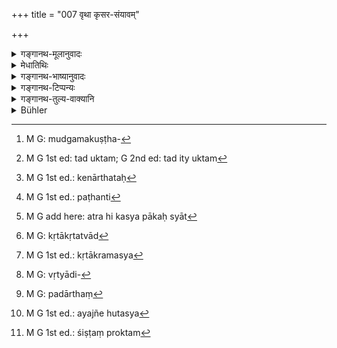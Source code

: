 +++
title = "007 वृथा कृसर-संयावम्"

+++

<details><summary>गङ्गानथ-मूलानुवादः</summary>

Needlessly cooked Rice-sesamum and Butter-sugar-sesamum, milk-rice and flour-cakes, unconsecrated meat, food of the gods and sacrificial viands;—(7)
</details>

<details><summary>मेधातिथिः</summary>

अत्र **कृसरसंयावम्** इति समाहारे द्वन्द्वः । तिलैः सह सिद्ध ओदनः **कृसर**शब्देनोच्यते । **संयावो** भोज्यविशेषः सर्पिर्गुडतिलादिकृतः पुरेषु प्रसिद्धः । 

- <u>ये तु</u> यौतेर् मिश्रणार्थत्वाद् यानि मिश्रीकृत्यान्नानि साध्यन्ते मुद्गमकुष्ठकादिभिस्[^११] तानि **संयाव**शब्देनोच्यन्ते इति तेषां कृसरग्रहणम् अनर्थकम् । सो ऽपि ह्य् अनेन प्रकारेण संयाव एव । **वृथा**शब्दः सर्वत्रानुषज्यते । यद् आत्मार्थं क्रियते, न देवपित्रतिथ्यर्थम् । तदा कृसरादीनाम् उपदेश इति । 


[^११]:
     M G: mudgamakuṣṭha-

- <u>तद् अयुक्तम्</u>[^१२] । न हि गृहस्था एकेनार्थेन[^१३] पचन्ति[^१४] । हविष इवावापात् प्रभृति तादर्थ्येनोद्देशः ।[^१५] किं तर्हि अनुद्दिष्टविशेषस्य सामान्यतः कृतस्यान्नस्य पञ्चयज्ञानुष्ठानं विहितम् । तत्राकृतवैश्वदेवस्य भोजने विहितातिक्रमः, न पुनः प्रतिषेधः समस्ति । तथा हि द्वे प्रायश्चित्ते भवतः । विहितातिक्रमात् प्रतिषिद्धसेवनाच् च । कृसरादयस् तु देवताविसेषं वास्तुयज्ञादिविषयम् अनुद्दिश्य कृताश् चेद्[^१६] आह्निकविधयो ऽपि प्रतिषिध्यन्ते । 


[^१६]:
     M G: kṛtākṛtatvād 


[^१५]:
     M G add here: atra hi kasya pākaḥ syāt


[^१४]:
     M G 1st ed.: paṭhanti


[^१३]:
     M G 1st ed.: kenārthataḥ


[^१२]:
     M G 1st ed: tad uktam; G 2nd ed: tad ity uktam

- यश् चापि "नात्मार्थं पचेत्" इति सो ऽप्य् अवश्यकर्तव्यत्वात् कृतातिक्रमस्य[^१७] भोजनप्राप्त्यनुवादो न पुनः प्रतिषेधः । तथा सति द्विमूलकल्पनाप्रायश्चित्तं स्याद् इत्य् उक्तम् । न चान्यार्थत्वेनापि कृतस्यात्मार्थता पाकस्य निषेद्धुं शक्यते । पच्यमानार्थो हि पाकस् तस्य तद्द्वारिका न शक्या आत्मार्थता निषेद्धुम्, तेनैव वृत्तिविधानात् । न हि भृत्यादिशिष्टभोजनं[^१८] गृहस्थस्य शेषसंस्कारो न चात्र संकल्पः श्रुतो येन मदर्थं पच्यताम् इति पाककाले संकल्पमात्रं निषिध्यते । आत्मार्थं चोत्तरकालम् अविचार्येत्य् उच्यते । मिथ्यासंकल्पदोषश् च स्यात् । देवतार्थतया संकल्पितस्यात्मार्थतया योग इति । तस्माद् अयम् अनुवादो यत् पचेन् नात्मार्थम् एवोपयोज्यं प्राग् विधेर् वैश्वदेविकाद् इति । तथा च अपक्वभोजने ऽपि विधिम् एतं स्मरन्ति । "यदन्नः पुरुषो राजंस् तदन्नास् तस्य देवताः" (राम् २.९५.३१) इति । न च बुभुक्षमाणस्यैवाधिकारः, गार्हस्थ्यप्रतिपत्तिनिमित्तत्वात् । तेन यद् अहर् न भुञ्जीत तद् अहर् अप्य् अकुर्वन् प्रत्यवैति । 


[^१८]:
     M G: vṛtyādi-


[^१७]:
     M G 1st ed.: kṛtākramasya

- एतद् उक्तं भवति । स्वार्थं वा पचतु परार्थं[^१९] वा पाक्षीद् इति सर्वथा कृतवैश्वदेवातिक्रमणव्रता अपि न प्रवर्तन्ते इति नित्यताम् अनुवदति । यच् चापि पठति । 


[^१९]:
     M G: padārthaṃ

- लौकिके वैदिके वापि हुतोत्सृष्टे जले क्षितौ ।

- वैस्वदेवस् तु कर्तव्यः पञ्चसूनापनुत्तये ॥ इति ।

अनेनापि नित्यतैवोच्यते । न हि वैदिके वैश्वदेवसंभवः । न च स्मार्तवचने प्रमाणम् अस्ति । 

- **पायसापूपम्** इति । पयसा सिद्ध ओदनः **पायस्ः**, न दध्यादिपयोविकारः । **अपूपाः** पुरोडाशाः । **देवान्नानि** समाचारप्रमाणकानि । **हवींषि** श्रुतिविहितानि होतव्यानि — प्राग् ग्रहहोमाद् — यतो हविःशेषस्य भक्ष्यतां वक्ष्यति । **अनुपाकृतस्य** अयज्ञातस्य[^२०] पशोर् **मांसानि** । उपाकरणं पशोः संस्कारविशेषः । स पशुयागेषु विहितः । एतेन च यज्ञोपयुक्तशेषभक्ष्यता मांसस्य लक्ष्यते । **वृथा**शब्दाधिकारे ऽप्य् **अनुपाकृत**ग्रहणम् अतिथ्यादिशिष्टस्यापि गोऽव्यजमांसस्य प्रतिषेधार्थम् । गोऽव्यजमांसम् एव वानुपाकृतशब्देन विवक्षितम् । गोऽव्यजस्यैव तत्रालम्भश् चोदितो यतः शिष्टं प्रोक्षितम् इत्य् उक्तम्[^२१] ॥ ५.७ ॥


[^२१]:
     M G 1st ed.: śiṣṭaṃ proktam


[^२०]:
     M G 1st ed.: ayajñe hutasya
</details>

<details><summary>गङ्गानथ-भाष्यानुवादः</summary>

‘*Kṛsarasaṃyāran*’ is an aggregative copulative compound. Rice cooked with Sesamum is called ‘*kṛsara*’;—‘*saṃyāva*’ is a particular article of food, made up of butter, sugar, sesamum and such things, well-known in cities.

Some people, on the strength of the root ‘*yu*’ (from which the term ‘*saṃyāva*’ is derived) signifying the act of *mixing*, explain the term ‘*saṃyāva*’ as standing for all those articles of food that are prepared by-mixing together different kinds of grains,—such as the *mudga*, the
*kuṣṭhaka* and the rest.

For these persons the separate mention of ‘*kṛsara*’ would be superfluous; as this would be included under ‘*saṃyāva*’, as just explained.

The term ‘*needlessly cooked*’ is to be construed with all the terms. It stands for what the householder cooks for himself, and not for the sake of Gods, Pitṛs or guests.

This however does not appear to be right. Because the ordinary cooking chat the Householder Hoes is not always for any such set purpose as that of inn king offerings out of it. What happens is that the cooking having been done, without reference to any particular purpose, and only in a general way, the Five Sacrifices have been laid down, as to be offered out of the food thus cooked. So that if the man eats the food without having made the offering to the Viśvedevas out of it, he transgresses a direct injunction; but no prohibition enters into the cuse. According to the present text however, as just explained, such eating would necessitate two expiatory rites,—one due to transgressing an injunction (by not making the offering to the Viśvedevas), and another due to the doing of a prohibited act (of cooking the Rice-sesamum needlessly). If however such articles of food as ‘Rice-sesamum’ and the rest, are cooked without reference to a particular God, or to a particular sacrificial rite,—this involves a transgression of the rules pertaining to one’s daily duties also.

As regards the text ‘one shall not cook for himself’,—this cannot be regarded as a prohibition (; because it being absolutely necessary to Ho the cooking, all that the sentence does is simply to make a reference to the *act of eating* done by one who has disobeyed the rules (regarding the daily ‘sacrifices’). For, as already pointed out above, if it were a prohibition, there would be a twofold expiatory rite involved. Then again, even when the cooking is done for some other purpose, it cannot be absolutely denied that it has been done by the man ‘for himself’ also. ‘Cooking’ means the act of cooking food, and the fact of its being done for one’s own self cannot be denied by means of the same word; as the man is directed to live upon the same food (*i.e*., what is left after the feeding of the guests &c). The eating of the remnant, of food, after the guests and others have been fed, (which has been laid down for the Householder) is not meant to be a mere ‘embellishment’ of the Remnant (and not an act necessary for the maintenance of the man himself). Nor has it been laid down anywhere that at the time of cooking the Householder is to make use of any such formula of determination as ‘cook food *for me*’, which would be regarded as forbidden (by the sentence ‘one shall not cook for himself’) In fact the cooking is said to be ‘for himself’ only in consideration of what happens subsequently. That is to say, if the food were cooked wjth the determination to make an offering to the Gods, and then subsequently the man were to eat it all himself, this would involve the wrong of being false to one’s own resolve also. From all this it is clear that the sentence in question is a mere reiterative reference, the sense being—‘what one cooks, he should not use for himself until he has made the offering to the *Viśvedevas*’.

It is in view of all this that this same rule has been held to be applicable also to the case of the man eating *uncooked* food; in accordance with the assertion—‘the Gods of a man have the same food as the man himselt’ (*Vālmīkīya Rāmāyaṇa*.)

Further, cooking is not to be done only by the hungry householder; in fact, the act of cooking every day forms an integral factor of
*Householder ship* itself. So that even on the day on which the man
himself does not eat, if he omits the act of cooking, he incurs sin.

The upshot of the whole is this:—The man may cook for himself, or for others; the words ‘shall not cook for himself’ can only mean that people should not undertake the act, if they do not intend to make the offering to the Viśvedevas. So that this only reiterates the obligatory character of the offering. Similarly also the text that—‘For the removal of the sin of the Five Slaughters, the Viśvedeva-offering shall be made in the ordinary fire, in the Vedic sacrificial fire, in the fire in which oblations have been already poured and the deity dismissed, in water or on the ground, only reiterates the obligatory character of the offering to the *Viśvedevas*. Because the said offering cannot be made into the Vedic sacrificial fire; specially as there is no authority attaching to a *Smṛti* text (as against a *Śruti* text) \[so that the text just quoted cannot be taken in its literal sense\].

‘*Milk-rice and flour-cakes*’.—‘*Pāyasa*’, ‘*Milk-rice*,’ stands for rice cooked in milk, and not for preparations of milk;—‘*Puroḍāśa* (?)’ is flour-cake.

‘*Food of the Gods*’:—what these are can only be ascertained from usage.

‘*Sacrificial viands*—the materials laid down in the *Śruti* as to be offered into the Fire.

These are ‘unlit to be eaten only before the *Grahahomas*; as the text is going to lay down the necessity of eating the remnants of the offerings.

The meat of an animal that has not been ‘consecrated,’—*i.e*. which has not been killed at a sacrifice.^(‘)Consecration’ is a peculiar form of purification of the animal, prescribed in connection with the ‘Animal-Sacrifice.’ The mention of this indicates that one should eat the remnant of the meat that has been offered at a sacrifice.

Though the Text has already used the qualification ‘*needlessly prepared*’, yet the epithet ‘*unconsecrated*’ has been added with a view to forbid the merit of the cow, the sheep and the goa (goat?) that may have been left by the guest and other persons to whom they may have been offered. Or, the term *unconsecrated* may be taken as refering specially to the meat of the cow, the sheep and the goat; since it is the killing of these animals only that has been enjoined in connection with sacrifices; the other animals being described as already ‘*prokṣita*’, ‘washed clean’ (fit for cating).
</details>

<details><summary>गङ्गानथ-टिप्पन्यः</summary>

*Cf*. The Mahābhārata 13.104.41.

This verse is quoted in *Smṛtitattva* (p. 448), which explains ‘*vṛthā*’ as ‘what is cooked for oneself, and not for being offered to gods or pitṛs’,—and quotes the *Chandogapariśiṣṭa* as defining ‘*kṛsara*’ to be ‘rice and sesamum cooked together,’—‘*saṃyāva*’ is a preparation of ‘butter, milk, molasses, and the flour of wheat and other grains,’—‘*anupākṛtomāṃsa*’ is ‘meat not consecrated by
*mantras*,’—‘*devānna*’ is ‘food prepared for offering to
gods,’—‘*haviṣ*’ is the ‘sacrificial cake’ and such things;—and in
*Hemādri* (Śrāddha, p. 610.)
</details>

<details><summary>गङ्गानथ-तुल्य-वाक्यानि</summary>

*Gautama* (17.31).—‘Flesh of animals with teeth not fallen out, flesh of
diseased animals, and flesh got without any religious purpose.’

*Viṣṇu* (51.37).—‘Śālūka, needlessly cooked rice-sesamum and butter,
sugar-wheat, rice-milk, cakes, breads fried in butter, food of the gods and sacrificial viands.’

*Yājñavalkya* (1.171, 173).—‘Offerings meant for gods... unconsecrated
meat, rice-sesamum or butter-sugar-wheat, or milk-rice or flour-cakes or wheaten bread fried in butter,—needlessly cooked.’
</details>

<details><summary>Bühler</summary>

007	Rice boiled with sesamum, wheat mixed with butter, milk and sugar, milk-rice and flour-cakes which are not prepared for a sacrifice, meat which has not been sprinkled with water while sacred texts were recited, food offered to the gods and sacrificial viands,
</details>
